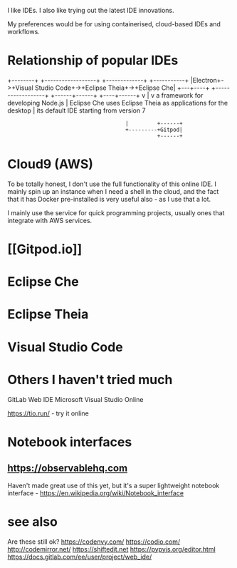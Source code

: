 I like IDEs. I also like trying out the latest IDE innovations.

My preferences would be for using containerised, cloud-based IDEs and workflows.

# Relationship of popular IDEs

+--------+  +------------------+  +-------------+  +-----------+
|Electron+->+Visual Studio Code+->+Eclipse Theia+->+Eclipse Che|
+---+----+  +------------------+  +------+------+  +----+------+
    v                                    |              v
a framework for developing Node.js       |         Eclipse Che uses Eclipse Theia as
applications for the desktop             |         its default IDE starting from version 7

                                         |         +------+
                                         +---------+Gitpod|
                                                   +------+

# Cloud9 (AWS)
To be totally honest, I don't use the full functionality of this online IDE. I mainly spin up an instance when I need a shell in the cloud, and the fact that it has Docker pre-installed is very useful also - as I use that a lot.

I mainly use the service for quick programming projects, usually ones that integrate with AWS services.

# [[Gitpod.io]]





# Eclipse Che

# Eclipse Theia

# Visual Studio Code


# Others I haven't tried much

GitLab Web IDE
Microsoft Visual Studio Online

https://tio.run/ - try it online

# Notebook interfaces

## https://observablehq.com

Haven't made great use of this yet, but it's a super lightweight notebook
interface - https://en.wikipedia.org/wiki/Notebook_interface

# see also
Are these still ok?
https://codenvy.com/
https://codio.com/
http://codemirror.net/
https://shiftedit.net
https://pypyjs.org/editor.html
https://docs.gitlab.com/ee/user/project/web_ide/